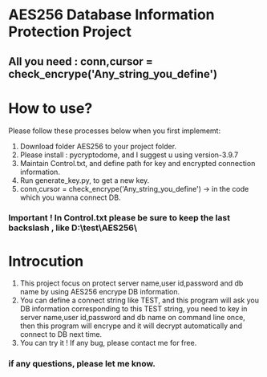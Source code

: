 # AES256 Database Information Protection Project

## All you need : conn,cursor = check_encrype('Any_string_you_define')

# How to use?
Please follow these processes below when you first implememt:
1. Download folder AES256 to your project folder.
2. Please install : pycryptodome, and I suggest u using version-3.9.7
3. Maintain Control.txt, and define path for key and encrypted connection information.
4. Run generate_key.py, to get a new key.
5. conn,cursor = check_encrype('Any_string_you_define') -> in the code which you wanna connect DB.
### Important ! In Control.txt please be sure to keep the last backslash , like D:\test\AES256\

# Introcution
1. This project focus on protect server name,user id,password and db name by using AES256 encrype DB information.
2. You can define a connect string like TEST, and this program will ask you DB information corresponding to this TEST string, you need to key in  server name,user id,password and db name on command line once, then this program will encrype and it will decrypt automatically and connect to DB next time.
3. You can try it ! If any bug, please contact me for free.

### if any questions, please let me know.
